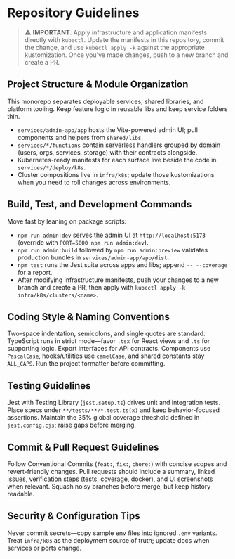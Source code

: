 # Repository Guidelines

> ⚠️ **IMPORTANT**: Apply infrastructure and application manifests directly with
> `kubectl`. Update the manifests in this repository, commit the change, and use
> `kubectl apply -k` against the appropriate kustomization. Once you've made
> changes, push to a new branch and create a PR.

## Project Structure & Module Organization
This monorepo separates deployable services, shared libraries, and platform
tooling. Keep feature logic in reusable libs and keep service folders thin.
- `services/admin-app/app` hosts the Vite-powered admin UI; pull components and
  helpers from `shared/libs`.
- `services/*/functions` contain serverless handlers grouped by domain (users,
  orgs, services, storage) with their contracts alongside.
- Kubernetes-ready manifests for each surface live beside the code in
  `services/*/deploy/k8s`.
- Cluster compositions live in `infra/k8s`; update those kustomizations when you
  need to roll changes across environments.

## Build, Test, and Development Commands
Move fast by leaning on package scripts:
- `npm run admin:dev` serves the admin UI at `http://localhost:5173` (override
  with `PORT=5000 npm run admin:dev`).
- `npm run admin:build` followed by `npm run admin:preview` validates production
  bundles in `services/admin-app/app/dist`.
- `npm test` runs the Jest suite across apps and libs; append `-- --coverage` for
  a report.
- After modifying infrastructure manifests, push your changes to a new branch and
  create a PR, then apply with `kubectl apply -k infra/k8s/clusters/<name>`.

## Coding Style & Naming Conventions
Two-space indentation, semicolons, and single quotes are standard. TypeScript
runs in strict mode—favor `.tsx` for React views and `.ts` for supporting logic.
Export interfaces for API contracts. Components use `PascalCase`,
hooks/utilities use `camelCase`, and shared constants stay `ALL_CAPS`. Run the
project formatter before committing.

## Testing Guidelines
Jest with Testing Library (`jest.setup.ts`) drives unit and integration tests.
Place specs under `**/tests/**/*.test.ts(x)` and keep behavior-focused
assertions. Maintain the 35% global coverage threshold defined in
`jest.config.cjs`; raise gaps before merging.

## Commit & Pull Request Guidelines
Follow Conventional Commits (`feat:`, `fix:`, `chore:`) with concise scopes and
revert-friendly changes. Pull requests should include a summary, linked issues,
verification steps (tests, coverage, docker), and UI screenshots when relevant.
Squash noisy branches before merge, but keep history readable.

## Security & Configuration Tips
Never commit secrets—copy sample env files into ignored `.env` variants. Treat
`infra/k8s` as the deployment source of truth; update docs when services or ports
change.
